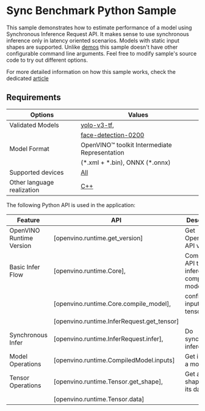 # Sync Benchmark Python Sample

This sample demonstrates how to estimate performance of a model using Synchronous Inference Request API. It makes sense to use synchronous inference only in latency oriented scenarios. Models with static input shapes are supported. Unlike [demos](https://github.com/openvinotoolkit/open_model_zoo/tree/master/demos) this sample doesn't have other configurable command line arguments. Feel free to modify sample's source code to try out different options.

For more detailed information on how this sample works, check the dedicated [article](https://docs.openvino.ai/2024/learn-openvino/openvino-samples/sync-benchmark.html)

## Requirements

| Options                     | Values                                                                                                                |
| ----------------------------| ----------------------------------------------------------------------------------------------------------------------|
| Validated Models            | [yolo-v3-tf](https://github.com/openvinotoolkit/open_model_zoo/tree/master/models/public/yolo-v3-tf),                 |
|                             | [face-detection-0200](https://github.com/openvinotoolkit/open_model_zoo/tree/master/models/intel/face-detection-0200) |
| Model Format                | OpenVINO™ toolkit Intermediate Representation                                                                         |
|                             | (\*.xml + \*.bin), ONNX (\*.onnx)                                                                                     |
| Supported devices           | [All](https://docs.openvino.ai/2024/about-openvino/compatibility-and-support/supported-devices.html)                  |
| Other language realization  | [C++](https://docs.openvino.ai/2024/learn-openvino/openvino-samples/sync-benchmark.html)                              |

The following Python API is used in the application:

| Feature                   | API                                             | Description                                  |
| --------------------------| ------------------------------------------------|----------------------------------------------|
| OpenVINO Runtime Version  | [openvino.runtime.get_version]                  | Get Openvino API version.                    |
| Basic Infer Flow          | [openvino.runtime.Core],                        | Common API to do inference: compile a model, |
|                           | [openvino.runtime.Core.compile_model],          | configure input tensors.                     |
|                           | [openvino.runtime.InferRequest.get_tensor]      |                                              |
| Synchronous Infer         | [openvino.runtime.InferRequest.infer],          | Do synchronous inference.                    |
| Model Operations          | [openvino.runtime.CompiledModel.inputs]         | Get inputs of a model.                       |
| Tensor Operations         | [openvino.runtime.Tensor.get_shape],            | Get a tensor shape and its data.             |
|                           | [openvino.runtime.Tensor.data]                  |                                              |
